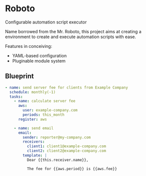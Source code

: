 # Roboto
Configurable automation script executor

Name borrowed from the Mr. Roboto, this project aims at creating a environment to
create and execute automation scripts with ease.

Features in conceiving:
* YAML-based configuration
* Pluginable module system

## Blueprint

```yaml
- name: send server fee for clients from Example Company
  schedule: monthly(-1)
  tasks:
    - name: calculate server fee
      aws:
        user: example-company.com
        periods: this_month
      register: aws

    - name: send email
      email:
        sender: reporter@my-company.com
        receivers:
          client1: client1@example-company.com
          client2: client2@example-company.com
        template: |
          Dear {{this.receiver.name}},

          The fee for {{aws.period}} is {{aws.fee}}
```
